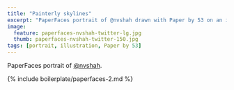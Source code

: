 ```yaml
---
title: "Painterly skylines"
excerpt: "PaperFaces portrait of @nvshah drawn with Paper by 53 on an iPad."
image: 
  feature: paperfaces-nvshah-twitter-lg.jpg
  thumb: paperfaces-nvshah-twitter-150.jpg
tags: [portrait, illustration, Paper by 53]
---
```


PaperFaces portrait of [@nvshah](http://twitter.com/nvshah).

{% include boilerplate/paperfaces-2.md %}